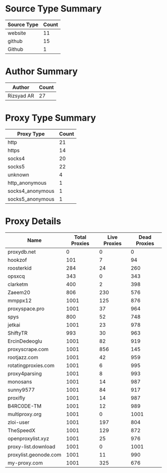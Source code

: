 # Source Type Summary

| Source Type | Count |
|-------------|-------|
| website | 11 |
| github | 15 |
| Github | 1 |


# Author Summary

| Author | Count |
|--------|-------|
| Rizsyad AR | 27 |


# Proxy Type Summary

| Proxy Type | Count |
|------------|-------|
| http | 21 |
| https | 14 |
| socks4 | 20 |
| socks5 | 22 |
| unknown | 4 |
| http_anonymous | 1 |
| socks4_anonymous | 1 |
| socks5_anonymous | 1 |


# Proxy Details

| Name | Total Proxies | Live Proxies | Dead Proxies |
|------|---------------|--------------|---------------|
| proxydb.net | 0 | 0 | 0 |
| hookzof | 101 | 7 | 94 |
| roosterkid | 284 | 24 | 260 |
| opsxcq | 343 | 0 | 343 |
| clarketm | 400 | 2 | 398 |
| Zaeem20 | 806 | 230 | 576 |
| mmppx12 | 1001 | 125 | 876 |
| proxyspace.pro | 1001 | 37 | 964 |
| spys | 800 | 52 | 748 |
| jetkai | 1001 | 23 | 978 |
| ShiftyTR | 993 | 30 | 963 |
| ErcinDedeoglu | 1001 | 82 | 919 |
| proxyscrape.com | 1001 | 856 | 145 |
| rootjazz.com | 1001 | 42 | 959 |
| rotatingproxies.com | 1001 | 6 | 995 |
| proxy4parsing | 1001 | 8 | 993 |
| monosans | 1001 | 14 | 987 |
| sunny9577 | 1001 | 84 | 917 |
| proxifly | 1001 | 14 | 987 |
| B4RC0DE-TM | 1001 | 12 | 989 |
| multiproxy.org | 1001 | 0 | 1001 |
| zloi-user | 1001 | 197 | 804 |
| TheSpeedX | 1001 | 129 | 872 |
| openproxylist.xyz | 1001 | 25 | 976 |
| proxy-list.download | 1001 | 0 | 1001 |
| proxylist.geonode.com | 1001 | 11 | 990 |
| my-proxy.com | 1001 | 325 | 676 |
